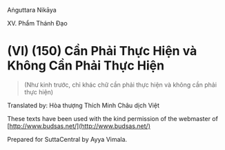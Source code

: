  

Aṅguttara Nikāya

XV. Phẩm Thánh Ðạo

# (VI) (150) Cần Phải Thực Hiện và Không Cần Phải Thực Hiện

> (Như kinh trước, chỉ khác chữ cần phải thực hiện và không cần phải thực hiện)

Translated by: Hòa thượng Thích Minh Châu dịch Việt

These texts have been used with the kind permission of the webmaster of [http://www.budsas.net/](http://www.budsas.net/)

Prepared for SuttaCentral by Ayya Vimala.